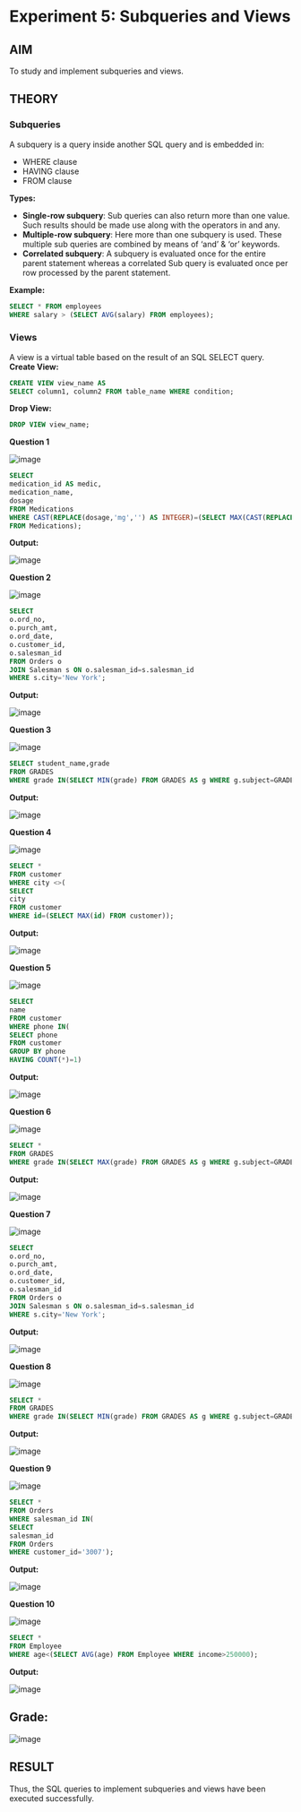 # Experiment 5: Subqueries and Views

## AIM
To study and implement subqueries and views.

## THEORY

### Subqueries
A subquery is a query inside another SQL query and is embedded in:
- WHERE clause
- HAVING clause
- FROM clause

**Types:**
- **Single-row subquery**:
  Sub queries can also return more than one value. Such results should be made use along with the operators in and any.
- **Multiple-row subquery**:
  Here more than one subquery is used. These multiple sub queries are combined by means of ‘and’ & ‘or’ keywords.
- **Correlated subquery**:
  A subquery is evaluated once for the entire parent statement whereas a correlated Sub query is evaluated once per row processed by the parent statement.

**Example:**
```sql
SELECT * FROM employees
WHERE salary > (SELECT AVG(salary) FROM employees);
```
### Views
A view is a virtual table based on the result of an SQL SELECT query.
**Create View:**
```sql
CREATE VIEW view_name AS
SELECT column1, column2 FROM table_name WHERE condition;
```
**Drop View:**
```sql
DROP VIEW view_name;
```

**Question 1**

![image](https://github.com/user-attachments/assets/d654bceb-bbff-42da-8721-00c5afae6ba8)

```sql
SELECT 
medication_id AS medic,
medication_name,
dosage
FROM Medications
WHERE CAST(REPLACE(dosage,'mg','') AS INTEGER)=(SELECT MAX(CAST(REPLACE(dosage,'mg','') AS INTEGER))
FROM Medications);
```

**Output:**

![image](https://github.com/user-attachments/assets/a3e71cc8-f0c6-4faf-bace-2fbfb6737fb3)

**Question 2**

![image](https://github.com/user-attachments/assets/ccb89df8-b38a-4233-9ace-d6d304460b7e)

```sql
SELECT
o.ord_no,
o.purch_amt,
o.ord_date,
o.customer_id,
o.salesman_id
FROM Orders o
JOIN Salesman s ON o.salesman_id=s.salesman_id
WHERE s.city='New York';
```

**Output:**

![image](https://github.com/user-attachments/assets/81124a54-70e1-4c49-be59-149c9204e74b)

**Question 3**

![image](https://github.com/user-attachments/assets/6431ed32-fca6-4b48-ab95-0ddc3374a142)

```sql
SELECT student_name,grade
FROM GRADES
WHERE grade IN(SELECT MIN(grade) FROM GRADES AS g WHERE g.subject=GRADES.subject);
```

**Output:**

![image](https://github.com/user-attachments/assets/748c9d89-a4d2-49f8-9680-30e9df543c4a)

**Question 4**

![image](https://github.com/user-attachments/assets/10efed41-7e0b-41e4-906f-64bcedf421f8)

```sql
SELECT *
FROM customer
WHERE city <>(
SELECT
city
FROM customer
WHERE id=(SELECT MAX(id) FROM customer));
```

**Output:**

![image](https://github.com/user-attachments/assets/9daeadc7-5869-4b93-86f3-8a5b73ed92ae)

**Question 5**

![image](https://github.com/user-attachments/assets/eda18ec5-88a9-4c7e-90ab-41b36996da57)

```sql
SELECT 
name
FROM customer
WHERE phone IN(
SELECT phone
FROM customer
GROUP BY phone
HAVING COUNT(*)=1)
```

**Output:**

![image](https://github.com/user-attachments/assets/3b98e683-d591-4361-9d2b-ddd1e986e384)

**Question 6**

![image](https://github.com/user-attachments/assets/b7bed10d-a021-486e-8c02-d44cb88bfe6c)

```sql
SELECT *
FROM GRADES
WHERE grade IN(SELECT MAX(grade) FROM GRADES AS g WHERE g.subject=GRADES.subject);
```

**Output:**

![image](https://github.com/user-attachments/assets/f4ce0e26-e799-4a9b-8457-5126245dc9c7)

**Question 7**

![image](https://github.com/user-attachments/assets/ccbb6475-2aac-4bff-8ba8-92ef9fe8f53c)

```sql
SELECT
o.ord_no,
o.purch_amt,
o.ord_date,
o.customer_id,
o.salesman_id
FROM Orders o
JOIN Salesman s ON o.salesman_id=s.salesman_id
WHERE s.city='New York';
```

**Output:**

![image](https://github.com/user-attachments/assets/57cfdde4-e475-4666-9677-1fd8d10b2022)

**Question 8**

![image](https://github.com/user-attachments/assets/9e787c14-9fc4-49a2-b3c1-cd4c69485cb8)

```sql
SELECT *
FROM GRADES
WHERE grade IN(SELECT MIN(grade) FROM GRADES AS g WHERE g.subject=GRADES.subject);
```

**Output:**

![image](https://github.com/user-attachments/assets/ce5feb2b-9dfc-4980-9411-5edcf3702d42)

**Question 9**

![image](https://github.com/user-attachments/assets/2a05d48d-022b-4e97-a201-05713a268e27)

```sql
SELECT * 
FROM Orders
WHERE salesman_id IN(
SELECT
salesman_id
FROM Orders
WHERE customer_id='3007');
```

**Output:**

![image](https://github.com/user-attachments/assets/9ff96a98-0982-40ff-80b5-3aaf683b7291)

**Question 10**

![image](https://github.com/user-attachments/assets/cc29af2d-603e-42d1-8253-27e7f9d87c5b)

```sql
SELECT *
FROM Employee
WHERE age<(SELECT AVG(age) FROM Employee WHERE income>250000);
```

**Output:**

![image](https://github.com/user-attachments/assets/8c1a1b55-6e6e-4b5f-a0ed-98f6e47e7730)

## Grade:
![image](https://github.com/user-attachments/assets/2a6e7a99-4862-48ed-917a-ed11be2bf25e)


## RESULT
Thus, the SQL queries to implement subqueries and views have been executed successfully.
